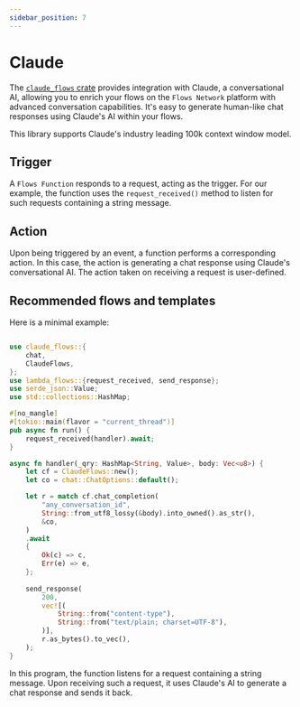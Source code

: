 ```yaml
---
sidebar_position: 7
---
```

# Claude

The [`claude_flows` crate](https://docs.rs/claude_flows)  provides integration with Claude, a conversational AI, allowing you to enrich your flows on the `Flows Network` platform with advanced conversation capabilities. It's easy to generate human-like chat responses using Claude's AI within your flows.

This library supports Claude's industry leading 100k context window model.

## Trigger

A `Flows Function` responds to a request, acting as the trigger. For our example, the function uses the `request_received()` method to listen for such requests containing a string message.


## Action

Upon being triggered by an event, a function performs a corresponding action. In this case, the action is generating a chat response using Claude's conversational AI. The action taken on receiving a request is user-defined.


## Recommended flows and templates

Here is a minimal example:

```rust

use claude_flows::{
    chat,
    ClaudeFlows,
};
use lambda_flows::{request_received, send_response};
use serde_json::Value;
use std::collections::HashMap;

#[no_mangle]
#[tokio::main(flavor = "current_thread")]
pub async fn run() {
    request_received(handler).await;
}

async fn handler(_qry: HashMap<String, Value>, body: Vec<u8>) {
    let cf = ClaudeFlows::new();
    let co = chat::ChatOptions::default();

    let r = match cf.chat_completion(
        "any_conversation_id",
        String::from_utf8_lossy(&body).into_owned().as_str(),
        &co,
    )
    .await
    {
        Ok(c) => c,
        Err(e) => e,
    };
    
    send_response(
        200,
        vec![(
            String::from("content-type"),
            String::from("text/plain; charset=UTF-8"),
        )],
        r.as_bytes().to_vec(),
    );
}
```



In this program, the function listens for a request containing a string message. Upon receiving such a request, it uses Claude's AI to generate a chat response and sends it back.
